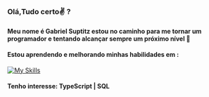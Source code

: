 ### Olá,Tudo certo✌️ ?
####  Meu nome é Gabriel Suptitz estou no caminho para me tornar um programador e tentando alcançar sempre um próximo nível 🚀 

#### Estou aprendendo e melhorando minhas habilidades em : 

[![My Skills](https://skillicons.dev/icons?i=js,html,css,react,nodejs)](https://skillicons.dev) 

#### Tenho interesse: TypeScript | SQL
